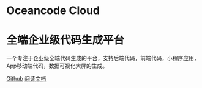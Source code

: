 # Oceancode Cloud
# <b>全端企业级代码生成平台</b>

<p>
一个专注于企业级全端代码生成的平台，支持后端代码，前端代码，小程序应用，App移动端代码，数据可视化大屏的生成。
</p>

[Github](https://github.com/oceancode-cloud)
[阅读文档](README.md)